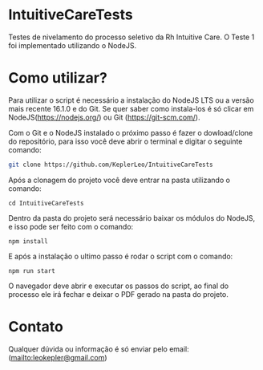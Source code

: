 
# IntuitiveCareTests

 Testes de nivelamento do processo seletivo da Rh Intuitive Care.
 O Teste 1 foi implementado utilizando o NodeJS.

# Como utilizar?

Para utilizar o script é necessário a instalação do NodeJS LTS ou a versão mais recente 16.1.0 e do Git.
Se quer saber como instala-los é só clicar em NodeJS(<https://nodejs.org/>) ou Git (<https://git-scm.com/>).

Com o Git e o NodeJS instalado o próximo passo é fazer o dowload/clone do repositório, para isso você deve abrir o terminal e digitar o seguinte comando:

```bash
git clone https://github.com/KeplerLeo/IntuitiveCareTests
```

Após a clonagem do projeto você deve entrar na pasta utilizando o comando:

``cd IntuitiveCareTests``

Dentro da pasta do projeto será necessário baixar os módulos do NodeJS, e isso pode ser feito com o comando:

``npm install``

E após a instalação o ultimo passo é rodar o script com o comando:

``npm run start``

O navegador deve abrir e executar os passos do script, ao final do processo ele irá fechar e deixar o PDF gerado na pasta do projeto.

# Contato

Qualquer dúvida ou informação é só enviar pelo email: (<mailto:leokepler@gmail.com>)
